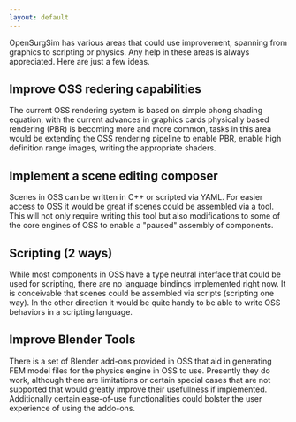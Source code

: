 ```yaml
---
layout: default
---
```

OpenSurgSim has various areas that could use improvement, spanning from graphics to scripting or physics. Any help in these areas is always appreciated. Here are just a few ideas.  

## Improve OSS redering capabilities

The current OSS rendering system is based on simple phong shading equation, with the current advances in graphics cards physically based rendering (PBR) is becoming more and more common, tasks in this area would be extending the OSS rendering pipeline to enable PBR, enable high definition range images, writing the appropriate shaders. 

## Implement a scene editing composer

Scenes in OSS can be written in C++ or scripted via YAML. For easier access to OSS it would be great if scenes could be assembled via a tool. This will not only require writing this tool but also modifications to some of the core engines of OSS to enable a "paused" assembly of components.

## Scripting (2 ways)

While most components in OSS have a type neutral interface that could be used for scripting, there are no language bindings implemented right now. It is conceivable that scenes could be assembled via scripts (scripting one way). In the other direction it would be quite handy to be able to write OSS behaviors in a scripting language.

## Improve Blender Tools

There is a set of Blender add-ons provided in OSS that aid in generating FEM model files for the physics engine in OSS to use. Presently they do work, although there are limitations or certain special cases that are not supported that would greatly improve their usefullness if implemented. Additionally certain ease-of-use functionalities could bolster the user experience of using the addo-ons.
